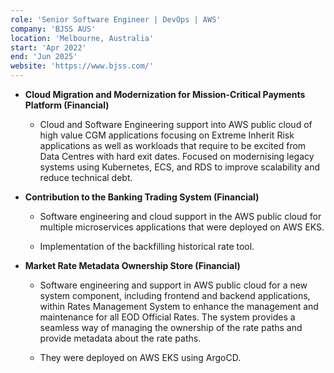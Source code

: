 ```yaml
---
role: 'Senior Software Engineer | DevOps | AWS'
company: 'BJSS AUS'
location: 'Melbourne, Australia'
start: 'Apr 2022'
end: 'Jun 2025'
website: 'https://www.bjss.com/'
---
```


- **Cloud Migration and Modernization for Mission-Critical Payments Platform (Financial)​**

  - Cloud and Software Engineering support into AWS public cloud of high value CGM applications focusing on Extreme Inherit Risk applications as well as workloads that require to be excited from Data Centres with hard exit dates. Focused on modernising legacy systems using Kubernetes, ECS, and RDS to improve scalability and reduce technical debt. ​

- **Contribution to the Banking Trading System (Financial)​**

  - Software engineering and cloud support in the AWS public cloud for multiple microservices applications that were deployed on AWS EKS.

  - Implementation of the backfilling historical rate tool.​

- **Market Rate Metadata Ownership Store (Financial)​**

  - Software engineering and support in AWS public cloud for a new system component, including frontend and backend applications, within Rates Management System to enhance the management and maintenance for all EOD Official Rates. The system provides a seamless way of managing the ownership of the rate paths and provide metadata about the rate paths. 

  - They were deployed on AWS EKS using ArgoCD.
